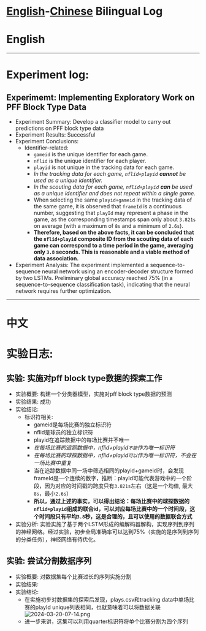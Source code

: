 # [English](#English)-[Chinese](#中文) Bilingual Log

# English
---

# Experiment log:

## Experimemt: Implementing Exploratory Work on PFF Block Type Data

- Experiment Summary: Develop a classifier model to carry out predictions on PFF block type data
- Experiment Results: Successful
- Experiment Conclusions:
    - Identifier-related:
        - `gameid` is the unique identifier for each game.
        - `nflid` is the unique identifier for each player.
        - `playid` is not unique in the tracking data for each game.
        - *In the tracking data for each game, `nflid+playid` **cannot** be used as a unique identifier.*
        - *In the scouting data for each game, `nflid+playid` **can** be used as a unique identifier and does not repeat within a single game.*
        - When selecting the same `playid+gameid` in the tracking data of the same game, it is observed that `frameId` is a continuous number, suggesting that `playId` may represent a phase in the game, as the corresponding timestamps span only about `3.821s` on average (with a maximum of `8s` and a minimum of `2.6s`).
        - **Therefore, based on the above facts, it can be concluded that the `nflid+playid` composite ID from the scouting data of each game can correspond to a time period in the game, averaging only `3.8` seconds. This is reasonable and a viable method of data association.**
- Experiment Analysis: The experiment implemented a sequence-to-sequence neural network using an encoder-decoder structure formed by two LSTMs. Preliminary global accuracy reached 75% (in a sequence-to-sequence classification task), indicating that the neural network requires further optimization.


---

# 中文

# 实验日志:

## 实验: 实施对pff block type数据的探索工作

- 实验概要: 构建一个分类器模型，实施对pff block type数据的预测
- 实验结果: 成功
- 实验结论:
    - 标识符相关:
        - gameid是每场比赛的独立标识符
        - nflid是球员的独立标识符
        - playid在追踪数据中的每场比赛并不唯一
        - *在每场比赛的追踪数据中，nflid+playid`不能`作为唯一标识符*
        - *在每场比赛的球探数据中，nflid+playid`可以`作为唯一标识符，不会在一场比赛中重复*
        - 当在追踪数据中同一场中筛选相同的playid+gameid时，会发现frameId是一个连续的数字，推断：playId可能代表游戏中的一个阶段，因为对应的时间戳的跨度只有`3.821s`左右（这是一个均值, 最大`8s`，最小`2.6s`）
        - **所以，通过上述的事实，可以得出结论：每场比赛中的球探数据的`nflid+playid`组成的联合id，可以对应每场比赛中的一个时间段，这个时间段只有平均`3.8`秒，这是合理的，且可以使用的数据联合方式**
- 实验分析: 实验实施了基于两个LSTM形成的编解码器解构，实现序列到序列的神经网络。经过实验，初步全局准确率可以达到75%（实施的是序列到序列的分类任务），神经网络有待优化。


## 实验: 尝试分割数据序列

- 实验概要: 对数据集每个比赛过长的序列实施分割
- 实验结果:
- 实验结论:
  - 在实施初步对数据集的探索后发现，plays.csv和tracking data中单场比赛的playId unique列表相同，也就意味着可以将数据关联![2024-03-20-07-14.png](images/2024-03-20-07-14.png) 
  - 进一步来讲，这集可以利用quarter标识符将单个比赛分割为四个序列
